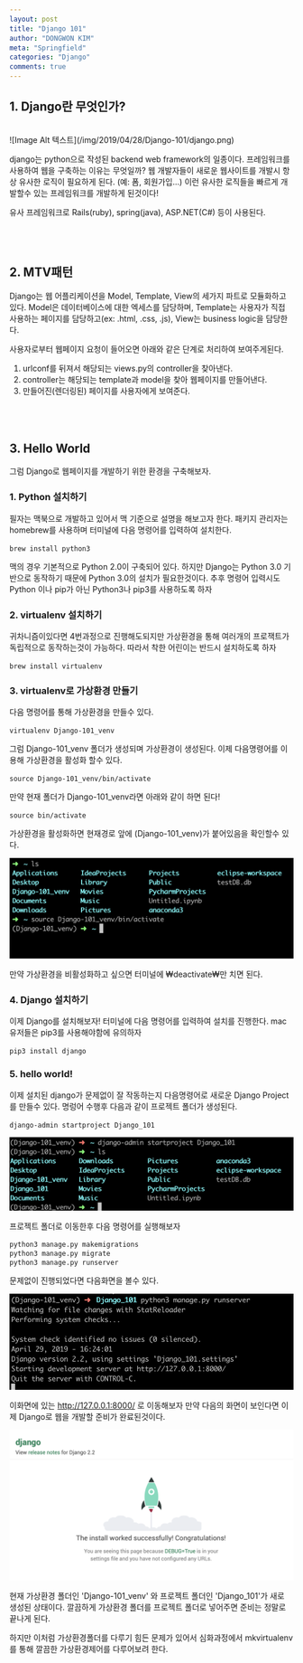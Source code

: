 ```yaml
---
layout: post
title: "Django 101"
author: "DONGWON KIM"
meta: "Springfield"
categories: "Django"
comments: true
---
```


## 1. Django란 무엇인가?
<br/> 
![Image Alt 텍스트](/img/2019/04/28/Django-101/django.png)

django는 python으로 작성된 backend web framework의 일종이다. 프레임워크를 사용하여 웹을 구축하는 이유는 무엇일까? 웹 개발자들이 새로운 웹사이트를 개발시 항상 유사한 로직이 필요하게 된다. (예: 폼, 회원가입...) 
이런 유사한 로직들을 빠르게 개발할수 있는 프레임워크를 개발하게 된것이다!

유사 프레임워크로 Rails(ruby), spring(java), ASP.NET(C#) 등이 사용된다.
<br/><br/><br/><br/>

## 2. MTV패턴 
Django는 웹 어플리케이션을 Model, Template, View의 세가지 파트로 모듈화하고 있다.
Model은 데이터베이스에 대한 엑세스를 담당하며, Template는 사용자가 직접 사용하는 페이지를 담당하고(ex: .html, .css, .js), View는 business logic을 담당한다. 

사용자로부터 웹페이지 요청이 들어오면 아래와 같은 단계로 처리하여 보여주게된다.

1. urlconf를 뒤져서 해당되는 views.py의 controller을 찾아낸다.
2. controller는 해당되는 template과 model을 찾아 웹페이지를 만들어낸다.
3. 만들어진(렌더링된) 페이지를 사용자에게 보여준다.
<br/><br/><br/><br/>

## 3. Hello World
그럼 Django로 웹페이지를 개발하기 위한 환경을 구축해보자.

### 1. Python 설치하기
필자는 맥북으로 개발하고 있어서 맥 기준으로 설명을 해보고자 한다.
패키지 관리자는 homebrew를 사용하며 터미널에 다음 명령어를 입력하여 설치한다.


`brew install python3`

맥의 경우 기본적으로 Python 2.0이 구축되어 있다. 하지만 Django는 Python 3.0 기반으로 동작하기 때문에
Python 3.0의 설치가 필요한것이다. 
추후 명령어 입력시도 Python 이나 pip가 아닌 Python3나 pip3를 사용하도록 하자

### 2. virtualenv 설치하기
귀차니즘이있다면 4번과정으로 진행해도되지만 가상환경을 통해 여러개의 프로잭트가 독립적으로 동작하는것이 가능하다.
따라서 착한 어린이는 반드시 설치하도록 하자

`brew install virtualenv`

### 3. virtualenv로 가상환경 만들기
다음 명령어를 통해 가상환경을 만들수 있다.

`virtualenv Django-101_venv`

그럼 Django-101_venv 폴더가 생성되며 가상환경이 생성된다.
이제 다음명령어를 이용해 가상환경을 활성화 할수 있다.

`source Django-101_venv/bin/activate`

만약 현재 폴더가 Django-101_venv라면 아래와 같이 하면 된다!

`source bin/activate`

가상환경을 활성화하면 현재경로 앞에 (Django-101_venv)가 붙어있음을 확인할수 있다.

![Image Alt 텍스트](/img/2019/04/28/Django-101/venv.png)

만약 가상환경을 비활성화하고 싶으면 터미널에 ₩deactivate₩만 치면 된다.

### 4. Django 설치하기 
이제 Django를 설치해보자!
터미널에 다음 명령어를 입력하여 설치를 진행한다.
mac 유저들은 pip3를 사용해야함에 유의하자

`pip3 install django`

### 5. hello world!
이제 설치된 django가 문제없이 잘 작동하는지 다음명령어로 새로운 Django Project를 만들수 있다. 
명렁어 수행후 다음과 같이 프로젝트 폴더가 생성된다.

`django-admin startproject Django_101`

![Image Alt 텍스트](/img/2019/04/28/Django-101/newProject.png)


프로젝트 폴더로 이동한후 다음 명령어를 실행해보자
```
python3 manage.py makemigrations
python3 manage.py migrate
python3 manage.py runserver
```
문제없이 진행되었다면 다음화면을 볼수 있다.

![Image Alt 텍스트](/img/2019/04/28/Django-101/success.png)

이화면에 있는 http://127.0.0.1:8000/ 로 이동해보자
만약 다음의 화면이 보인다면 이제 Django로 웹을 개발할 준비가 완료된것이다.

![Image Alt 텍스트](/img/2019/04/28/Django-101/rocket.png) 

현재 가상환경 폴더인 'Django-101_venv' 와 프로젝트 폴더인 'Django_101'가 
새로 생성된 상태이다. 깔끔하게 가상환경 폴더를 프로젝트 폴더로 넣어주면 준비는 정말로 
끝나게 된다. 

하지만 이처럼 가상환경폴더를 다루기 힘든 문제가 있어서 심화과정에서 mkvirtualenv를 통해 
깔끔한 가상환경제어를 다루어보려 한다. 


